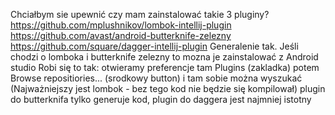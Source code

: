 Chciałbym sie upewnić czy mam zainstalować takie 3 pluginy? https://github.com/mplushnikov/lombok-intellij-plugin https://github.com/avast/android-butterknife-zelezny https://github.com/square/dagger-intellij-plugin
Generalenie tak.
Jeśli chodzi o lomboka i butterknife zelezny to mozna je zainstalować z Android studio
Robi się to tak:
otwieramy preferencje
tam Plugins (zakladka)
potem Browse repositiories... (srodkowy button)
i tam sobie można wyszukać
(Najważniejszy jest lombok - bez tego kod nie będzie się kompilował) plugin do butterknifa tylko generuje kod, plugin do daggera jest najmniej istotny
